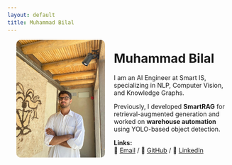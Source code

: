 ```yaml
---
layout: default
title: Muhammad Bilal
---
```


<img src="profile.jpeg" width="200" style="border-radius: 10px;" align="left" hspace="20">

# Muhammad Bilal
I am an AI Engineer at Smart IS, specializing in NLP, Computer Vision, and Knowledge Graphs.

Previously, I developed **SmartRAG** for retrieval-augmented generation and worked on **warehouse automation** using YOLO-based object detection.

**Links:**  
📧 [Email](mailto:your.email@example.com) / 📄 [GitHub](https://github.com/your-username) / 🔗 [LinkedIn](https://linkedin.com/in/your-profile)  
